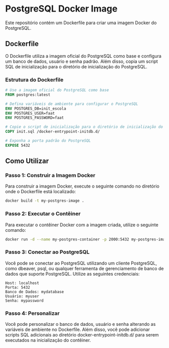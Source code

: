 # PostgreSQL Docker Image

Este repositório contém um Dockerfile para criar uma imagem Docker do PostgreSQL.

## Dockerfile

O Dockerfile utiliza a imagem oficial do PostgreSQL como base e configura um banco de dados, usuário e senha padrão. Além disso, copia um script SQL de inicialização para o diretório de inicialização do PostgreSQL.

### Estrutura do Dockerfile

```dockerfile
# Use a imagem oficial do PostgreSQL como base
FROM postgres:latest

# Defina variáveis de ambiente para configurar o PostgreSQL
ENV POSTGRES_DB=init_escola
ENV POSTGRES_USER=faat
ENV POSTGRES_PASSWORD=faat

# Copie o script de inicialização para o diretório de inicialização do PostgreSQL
COPY init.sql /docker-entrypoint-initdb.d/

# Exponha a porta padrão do PostgreSQL
EXPOSE 5432
```
## Como Utilizar
### Passo 1: Construir a Imagem Docker
Para construir a imagem Docker, execute o seguinte comando no diretório onde o Dockerfile está localizado:
```bash
docker build -t my-postgres-image .
```

### Passo 2: Executar o Contêiner
Para executar o contêiner Docker com a imagem criada, utilize o seguinte comando:
```bash 
docker run -d --name my-postgres-container -p 2000:5432 my-postgres-image
```
### Passo 3: Conectar ao PostgreSQL
Você pode se conectar ao PostgreSQL utilizando um cliente PostgreSQL, como dbeaver, psql, ou qualquer ferramenta de gerenciamento de banco de dados que suporte PostgreSQL. Utilize as seguintes credenciais:
```
Host: localhost
Porta: 5432
Banco de Dados: mydatabase
Usuário: myuser
Senha: mypassword
```
### Passo 4: Personalizar
Você pode personalizar o banco de dados, usuário e senha alterando as variáveis de ambiente no Dockerfile. Além disso, você pode adicionar scripts SQL adicionais ao diretório docker-entrypoint-initdb.d/ para serem executados na inicialização do contêiner.
